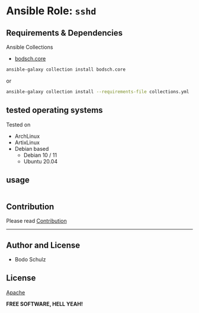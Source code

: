 
# Ansible Role:  `sshd`


## Requirements & Dependencies

Ansible Collections

- [bodsch.core](https://github.com/bodsch/ansible-collection-core)

```bash
ansible-galaxy collection install bodsch.core
```
or
```bash
ansible-galaxy collection install --requirements-file collections.yml
```


## tested operating systems

Tested on

* ArchLinux
* ArtixLinux
* Debian based
    - Debian 10 / 11
    - Ubuntu 20.04

## usage

```yaml

```

## Contribution

Please read [Contribution](CONTRIBUTING.md)


---

## Author and License

- Bodo Schulz

## License

[Apache](LICENSE)

**FREE SOFTWARE, HELL YEAH!**
